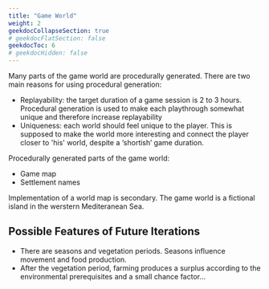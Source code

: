 ```yaml
---
title: "Game World"
weight: 2
geekdocCollapseSection: true
# geekdocFlatSection: false
geekdocToc: 6
# geekdocHidden: false
---
```


Many parts of the game world are procedurally generated. There are two main reasons for using procedural generation:
* Replayability: the target duration of a game session is 2 to 3 hours. Procedural generation is used to make each playthrough somewhat unique and therefore increase replayability
* Uniqueness: each world should feel unique to the player. This is supposed to make the world more interesting and connect the player closer to 'his' world, despite a ‘shortish’ game duration.

Procedurally generated parts of the game world:
* Game map
* Settlement names

Implementation of a world map is secondary. The game world is a fictional island in the werstern Mediteranean Sea.

## Possible Features of Future Iterations
* There are seasons and vegetation periods. Seasons influence movement and food production.
* After the vegetation period, farming produces a surplus according to the environmental prerequisites and a small chance factor...